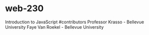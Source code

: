 # web-230
Introduction to JavaScript
#contributors
Professor Krasso - Bellevue University
Faye Van Roekel - Bellevue University
